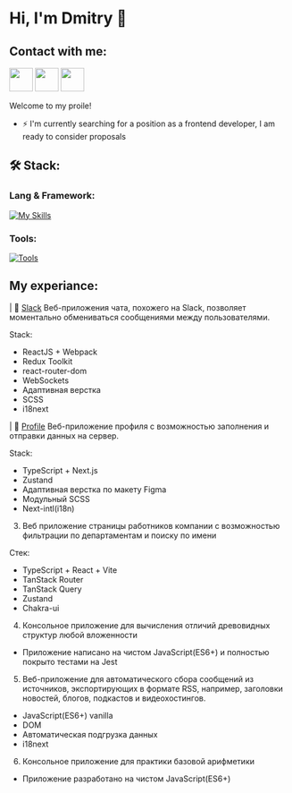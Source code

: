 # Hi, I'm Dmitry 👋 

  ## Contact with me:
   
 <p>
  <a href="mailto:dmt.ivanov96@gmail.com"."><img src="https://cdn.simpleicons.org/gmail" height="42" width="42"/></a> 
  <a href="https://t.me/Miracle_JS"><img src="https://cdn.simpleicons.org/telegram" height="42" width="42"/></a>
  <a href="https://career.habr.com/js-demi"><img src="https://cdn.simpleicons.org/habr" height="42" width="42"/></a>
</p>


Welcome to my proile! 
* ⚡ I'm currently searching for a position as a frontend developer, I am ready to consider proposals

## 🛠 Stack:

###  Lang & Framework:

[![My Skills](https://skillicons.dev/icons?i=js,ts,react,nextjs,redux,html,css,tailwind&perline=8)](https://skillicons.dev)

### Tools:
[![Tools](https://skillicons.dev/icons?i=sass,vite,webpack,git,figma,jest&perline=7)](https://skillicons.dev)


## My experiance:


| 🐳 [Slack](https://github.com/JS-Demi/Real-time-Chat)
Веб-приложения чата, похожего на Slack, позволяет моментально обмениваться сообщениями между пользователями. 

Stack: 
- ReactJS + Webpack
- Redux Toolkit
- react-router-dom
- WebSockets
- Адаптивная верстка 
- SCSS
- i18next

 | 🌊 [Profile](https://github.com/JS-Demi/nextjs-form-profile)
Веб-приложение профиля с возможностью заполнения и отправки данных на сервер. 

Stack:
- TypeScript + Next.js
- Zustand
- Адаптивная верстка по макету Figma
- Модульный SCSS
- Next-intl(i18n) 

3. Веб приложение страницы работников компании с возможностью фильтрации по департаментам и поиску по имени

Стек:

- TypeScript + React + Vite
- TanStack Router
- TanStack Query
- Zustand
- Chakra-ui


4. Консольное приложение для вычисления отличий древовидных структур любой вложенности 

- Приложение написано на чистом JavaScript(ES6+) и полностью покрыто тестами на Jest


5. Веб-приложение для автоматического сбора сообщений из источников, экспортирующих в формате RSS, например, заголовки новостей, блогов, подкастов и видеохостингов.

- JavaScript(ES6+) vanilla 
- DOM
- Автоматическая подгрузка данных
- i18next 

6. Консольное приложение для практики базовой арифметики

- Приложение разработано на чистом JavaScript(ES6+)
